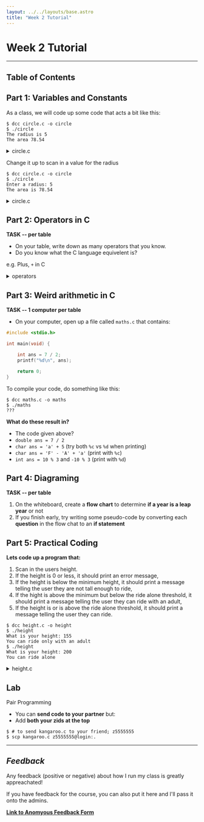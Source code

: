 ```yaml
---
layout: ../../layouts/base.astro
title: "Week 2 Tutorial"
---
```

# Week 2 Tutorial
---

## Table of Contents

## Part 1: Variables and Constants

As a class, we will code up some code that acts a bit like this:

```
$ dcc circle.c -o circle
$ ./circle
The radius is 5
The area 78.54
```
<details>
<summary>circle.c</summary>

```c
// This program calculates the area of a circle
#include <stdio.h>

#define PI 3.14

int main(void) {
	int radius = 5;
    double area = PI * radius * radius;

    printf("The radius is %d\n", radius);
	printf("The area is %.2lf\n", area);

    return 0;
}
```
</details>

Change it up to scan in a value for the radius

```
$ dcc circle.c -o circle
$ ./circle
Enter a radius: 5
The area is 78.54
```
<details>
<summary>circle.c</summary>

```c
// This program calculates the area of a circle
#include <stdio.h>

#define PI 3.14

int main(void) {
    int radius;
    printf("Enter a radius: ");
    scanf("%d", &radius);

    double area = PI * radius * radius;

    printf("The area is %.2lf\n", area);

    return 0;
}
```
</details>


## Part 2: Operators in C

**TASK -- per table**
- On your table, write down as many operators that you know.
- Do you know what the C language equivelent is?

e.g. Plus, `+` in C
<details>
<summary>operators</summary>

- maths operators: `+`, `-`, `/`, `*`, `%`
    - If both variables are integers, `/` will do integer division. e.g. `7/2 ==
      3` but `7.0/2 == 3.5`
    - `%` is modulus (aka remainder)
    - power doesn't exist, use the math library for this :)
- logic operators: `&&`, `||`, `!`
- comparison operators: `<`, `>`, `<=`, `>=`, `!=`, `==`
- unary operators: `!`, `-`
- weird operators (not used in 1511) `&`, `^`, `|`, `~`, `>>`, `<<`

</details>

## Part 3: Weird arithmetic in C

**TASK -- 1 computer per table**
- On your computer, open up a file called `maths.c` that contains:

```c
#include <stdio.h>

int main(void) {

    int ans = 7 / 2;
    printf("%d\n", ans);

    return 0;
}
```

To compile your code, do something like this:

```
$ dcc maths.c -o maths
$ ./maths
???
```


**What do these result in?**
- The code given above?
- `double ans = 7 / 2`
- `char ans = 'a' + 5` (try both `%c` vs `%d` when printing)
- `char ans = 'F' - 'A' + 'a'` (print with `%c`)
- `int ans = 10 % 3` and `-10 % 3` (print with `%d`)

## Part 4: Diagraming

**TASK -- per table**
1. On the whiteboard, create a **flow chart** to determine **if a year is a leap year** or not
2. If you finish early, try writing some pseudo-code by converting each
   **question** in the flow chat to an **if statement**

## Part 5: Practical Coding

**Lets code up a program that:**

1. Scan in the users height.
2. If the height is 0 or less, it should print an error message,
3. If the height is below the minimum height, it should print a message telling the user they are not tall enough to ride,
4. If the hight is above the minimum but below the ride alone threshold, it should print a message telling the user they can ride with an adult,
5. If the height is or is above the ride alone threshold, it should print a message telling the user they can ride.


```
$ dcc height.c -o height
$ ./height
What is your height: 155
You can ride only with an adult
$ ./height
What is your height: 200
You can ride alone
```
<details>
<summary>height.c</summary>

```c
#include <stdio.h>

#define MIN_HEIGHT 100
#define RIDE_ALONE_HEIGHT 150

int main(void) {

    int height;
    printf("What is your height: ");
    scanf("%d", &height)

    if (height <= 0) {
        printf("invalid height\n");
        // we could return, or just add the rest as an else if
        // usually we return for error messages
        return 0;
    }

    if (height < MIN_HEIGHT) {
        printf("You cant ride\n");
    } else if (height < RIDE_ALONE_HEIGHT) {
        printf("you can ride with a parent\n");
    } else {
        printf("You can ride alone\n");
    }

    return 0;
}
```
</details>

## Lab
Pair Programming
- You can **send code to your partner** but:
- Add **both your zids at the top**

```
$ # to send kangaroo.c to your friend; z5555555
$ scp kangaroo.c z5555555@login:.
```

---

## *Feedback*

Any feedback (positive or negative) about how I run my class is greatly appreachated!

If you have feedback for the course, you can also put it here and I'll pass it
onto the admins.

**[Link to Anomyous Feedback Form](https://forms.gle/5aMX65jinYUuMBwo8)**
